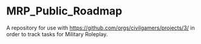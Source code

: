 # MRP_Public_Roadmap
A repository for use with https://github.com/orgs/civilgamers/projects/3/ in order to track tasks for Military Roleplay.
